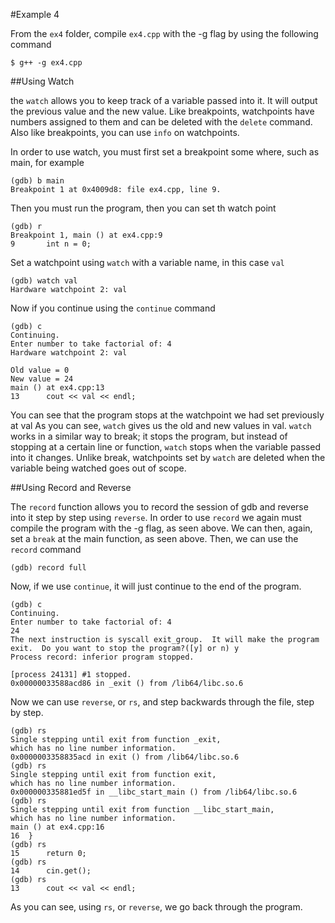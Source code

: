 #Example 4

From the `ex4` folder, compile `ex4.cpp` with the -g flag by using the following command

```
$ g++ -g ex4.cpp
```

##Using Watch

the `watch` allows you to keep track of a variable passed into it. 
It will output the previous value and the new value.
Like breakpoints, watchpoints have numbers assigned to them and can be deleted with the `delete` command.
Also like breakpoints, you can use `info` on watchpoints.

In order to use watch, you must first set a breakpoint some where, such as main, for example

```
(gdb) b main
Breakpoint 1 at 0x4009d8: file ex4.cpp, line 9.
```

Then you must run the program, then you can set th watch point

```
(gdb) r 
Breakpoint 1, main () at ex4.cpp:9
9       int n = 0;
```

Set a watchpoint using `watch` with a variable name, in this case `val`

```
(gdb) watch val
Hardware watchpoint 2: val
```

Now if you continue using the `continue` command

```
(gdb) c
Continuing.
Enter number to take factorial of: 4
Hardware watchpoint 2: val

Old value = 0
New value = 24
main () at ex4.cpp:13
13      cout << val << endl;
```

You can see that the program stops at the watchpoint we had set previously at val
As you can see, `watch` gives us the old and new values in val.
`watch` works in a similar way to break; it stops the program, but instead of stopping at a certain line or function, `watch` stops when the variable passed into it changes.
Unlike break, watchpoints set by `watch` are deleted when the variable being watched goes out of scope.

##Using Record and Reverse

The `record` function allows you to record the session of gdb and reverse into it step by step using `reverse`.
In order to use `record` we again must compile the program with the -g flag, as seen above.
We can then, again, set a `break` at the main function, as seen above.
Then, we can use the `record` command

```
(gdb) record full
```
Now, if we use `continue`, it will just continue to the end of the program.

```
(gdb) c
Continuing.
Enter number to take factorial of: 4
24
The next instruction is syscall exit_group.  It will make the program exit.  Do you want to stop the program?([y] or n) y
Process record: inferior program stopped.

[process 24131] #1 stopped.
0x00000033588acd86 in _exit () from /lib64/libc.so.6
```

Now we can use `reverse`, or `rs`, and step backwards through the file, step by step.

```
(gdb) rs
Single stepping until exit from function _exit,
which has no line number information.
0x0000003358835acd in exit () from /lib64/libc.so.6
(gdb) rs
Single stepping until exit from function exit,
which has no line number information.
0x000000335881ed5f in __libc_start_main () from /lib64/libc.so.6
(gdb) rs
Single stepping until exit from function __libc_start_main,
which has no line number information.
main () at ex4.cpp:16
16  }
(gdb) rs
15      return 0;
(gdb) rs
14      cin.get();
(gdb) rs
13      cout << val << endl;
```

As you can see, using `rs`, or `reverse`, we go back through the program.

